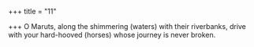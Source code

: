 +++
title = "11"

+++
O Maruts, along the shimmering (waters) with their riverbanks, drive  with your hard-hooved (horses)
whose journey is never broken.